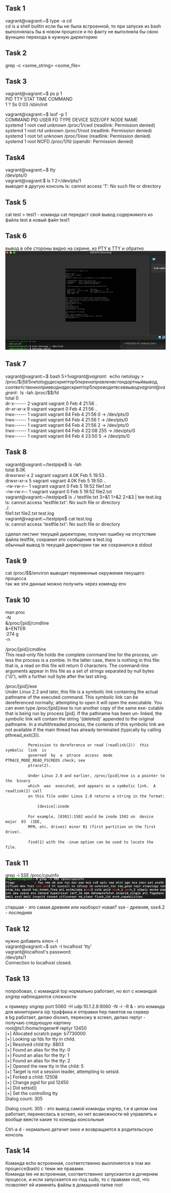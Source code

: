 ## Task 1

vagrant@vagrant:~$ type -a cd  
cd is a shell builtin
если бы не была встроенной, то при запуске из bash выполнялась бы в новом процессе и по факту не выполняла бы свою функцию перехода в нужную директорию  

## Task 2

grep -c <some_string> <some_file>

## Task 3

vagrant@vagrant:~$ ps p 1  
    PID TTY      STAT   TIME COMMAND  
      1 ?        Ss     0:03 /sbin/init

vagrant@vagrant:~$ lsof -p 1  
COMMAND PID USER   FD      TYPE DEVICE SIZE/OFF NODE NAME  
systemd   1 root  cwd   unknown                      /proc/1/cwd (readlink: Permission denied)  
systemd   1 root  rtd   unknown                      /proc/1/root (readlink: Permission denied)  
systemd   1 root  txt   unknown                      /proc/1/exe (readlink: Permission denied)  
systemd   1 root NOFD                                /proc/1/fd (opendir: Permission denied) 

## Task4
vagrant@vagrant:~$ tty  
/dev/pts/0  
vagrant@vagrant:$ ls 1 2>/dev/pts/1  
выводит в другую консоль ls: cannot access '1': No such file or directory

## Task 5
cat test > test1 - команда cat передаст свой вывод содержимого из файла test в новый файл test1

## Task 6
вывод в обе стороны видно на скрине, из PTY в TTY и обратно  
![img_7.png](img_7.png)

## Task 7
 
vagrant@vagrant:~$ bash 5>$1  
vagrant@vagrant:~$ echo netology > /proc/$$/fd/5  
netology  
дескриптор 5 перенаправлен в стандартный вывод, соответственно при ввод на дескриптор 5 переводит все в вывод  
vagrant@vagrant:~$ ls -lah /proc/$$/fd  
total 0  
dr-x------ 2 vagrant vagrant  0 Feb  4 21:56 .  
dr-xr-xr-x 9 vagrant vagrant  0 Feb  4 21:56 ..  
lrwx------ 1 vagrant vagrant 64 Feb  4 21:56 0 -> /dev/pts/0  
lrwx------ 1 vagrant vagrant 64 Feb  4 21:56 1 -> /dev/pts/0  
lrwx------ 1 vagrant vagrant 64 Feb  4 21:56 2 -> /dev/pts/0  
lrwx------ 1 vagrant vagrant 64 Feb  4 22:08 255 -> /dev/pts/0  
lrwx------ 1 vagrant vagrant 64 Feb  4 23:50 5 -> /dev/pts/0  

## Task 8
vagrant@vagrant:~/testpipe$ ls -lah   
total 8.0K  
drwxrwxr-x 2 vagrant vagrant 4.0K Feb  5 19:53 .  
drwxr-xr-x 5 vagrant vagrant 4.0K Feb  5 19:50 ..  
-rw-rw-r-- 1 vagrant vagrant    0 Feb  5 19:52 file1.txt  
-rw-rw-r-- 1 vagrant vagrant    0 Feb  5 19:52 file2.txt  
vagrant@vagrant:~/testpipe$ ls ./ testfile.txt 3>&1 1>&2 2>&3 | tee test.log  
ls: cannot access 'testfile.txt': No such file or directory  
./:  
file1.txt  file2.txt  test.log  
vagrant@vagrant:~/testpipe$ cat test.log   
ls: cannot access 'testfile.txt': No such file or directory  

сделал листинг текущей директории, получил ошибку на отсутствие файла testfile,
сохранил это сообщение в test.log  
обычный вывод ls текущей директории так же сохранился в stdout

## Task 9

cat /proc/$$/environ выводит переменные окружения текущего процесса  
так же эти данные можно получить через коменду env  

## Task 10
man proc  
-N  
&/proc\/\[pid\]\/cmdline  
&+ENTER  
:274 g  
-n  

 /proc/[pid]/cmdline  
              This read-only file holds the complete command line for the process,  un‐
              less  the  process  is a zombie.  In the latter case, there is nothing in
              this file: that is, a read on this file will return  0  characters.   The
              command-line  arguments appear in this file as a set of strings separated
              by null bytes ('\0'), with a further null byte after the last string.
 
/proc/[pid]/exe  
              Under Linux 2.2 and later, this file is a symbolic  link  containing  the
              actual  pathname  of  the  executed  command.   This symbolic link can be
              dereferenced normally; attempting to open it will  open  the  executable.
              You  can  even  type /proc/[pid]/exe to run another copy of the same exe‐
              cutable that is being run by process [pid].  If the pathname has been un‐
              linked, the symbolic link will contain the string '(deleted)' appended to
              the original pathname.  In a multithreaded process, the contents of  this
              symbolic link are not available if the main thread has already terminated
              (typically by calling pthread_exit(3)).

              Permission to dereference or read (readlink(2))  this  symbolic  link  is
              governed  by  a  ptrace  access  mode PTRACE_MODE_READ_FSCREDS check; see
              ptrace(2).

              Under Linux 2.0 and earlier, /proc/[pid]/exe is a pointer to  the  binary
              which  was  executed, and appears as a symbolic link.  A readlink(2) call
              on this file under Linux 2.0 returns a string in the format:

                  [device]:inode

              For example, [0301]:1502 would be inode 1502 on  device  major  03  (IDE,
              MFM, etc. drives) minor 01 (first partition on the first drive).

              find(1) with the -inum option can be used to locate the file.

## Task 11

grep -i SSE /proc/cpuinfo
![img_8.png](img_8.png)

старшая - это самая древняя или наоборот новая?
sse - древняя, sse4.2 - последняя

## Task 12

нужно добавить ключ -t  
vagrant@vagrant:~$ ssh -t localhost 'tty'  
vagrant@localhost's password:   
/dev/pts/1  
Connection to localhost closed.  

## Task 13

попробовал, с командой top нормально работает, но вот с командой sngrep наблюдаются сложности

к примеру sngrep port 5060 -H udp:10.1.2.8:9060 -N -r -R &  - это команда для мониторинга sip траффика и отправки hep пакетов на сервер  
в bg работает, делаю disown, перехожу в screen, делаю reptyr - получаю следующую картину  
root@ts1:/home/ingener# reptyr 12450  
[+] Allocated scratch page: b7730000  
[+] Looking up fds for tty in child.  
[+] Resolved child tty: 8803  
[+] Found an alias for the tty: 0  
[+] Found an alias for the tty: 1  
[+] Found an alias for the tty: 2  
[+] Opened the new tty in the child: 5  
[+] Target is not a session leader, attempting to setsid.  
[+] Forked a child: 12508  
[+] Change pgid for pid 12450  
[+] Did setsid()  
[+] Set the controlling tty  
Dialog count: 305  

Dialog count: 305 - это вывод самой команды sngrep, т.е в целом она работает, перенеслась в screen, но нет возможности ей управлять и вообще ввести какие то комнды консольные

Сtrl-a d - нормально детачит окно и возвращается в родительскую консоль

## Task 14
Команда echo встроенная, соответственно выоплняется в том же процессе(bash) с теми же правами.  
Команда tee не встроенная, соответственно запускается в дочернем процессе, и если запускается из-под sudo, то с правами root, что позволяет ей изменять файлы в домашней папке root

